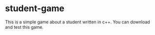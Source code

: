 # student-game
This is a simple game about a student written in c++.
You can download and test this game.
